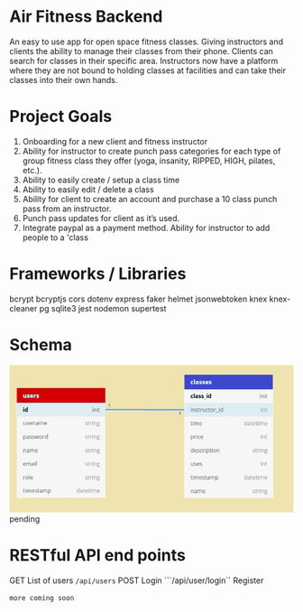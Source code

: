 # Air Fitness Backend
An easy to use app for open space fitness classes. Giving instructors and clients the ability to manage their classes from their phone. Clients can search for classes in their specific area. Instructors now have a platform where they are not bound to holding classes at facilities and can take their classes into their own hands.

# Project Goals
1. Onboarding for a new client and fitness instructor
2. Ability for instructor to create punch pass categories for each type of group fitness class they offer (yoga, insanity, RIPPED, HIGH, pilates, etc.).
3. Ability to easily create / setup a class time
4. Ability to easily edit / delete a class 
5. Ability for client to create an account and purchase a 10 class punch pass from an instructor.
7. Punch pass updates for client as it’s used.
8. Integrate paypal as a payment method. Ability for instructor to add people to a 'class 

#  Frameworks / Libraries
bcrypt bcryptjs cors dotenv express faker helmet jsonwebtoken knex knex-cleaner pg sqlite3 jest nodemon supertest

# Schema
![Air Fitness Database Schema](schema-info/schemasnap.png)
pending

# RESTful API end points

GET
List of users
 ```/api/users```
POST
Login 
```/api/user/login``
Register 
```/api/users/reg
more coming soon

